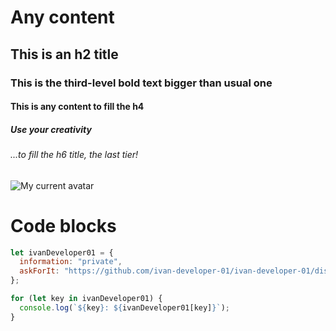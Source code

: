 # Any content
## This is an h2 title
### This is the third-level bold text bigger than usual one
#### This is any content to fill the h4
##### Use your creativity
###### ...to fill the h6 title, the last tier!

![My current avatar](https://avatars.githubusercontent.com/u/127977316?v=4)

# Code blocks

```javascript
let ivanDeveloper01 = {
  information: "private",
  askForIt: "https://github.com/ivan-developer-01/ivan-developer-01/discussions/1"
};

for (let key in ivanDeveloper01) {
  console.log(`${key}: ${ivanDeveloper01[key]}`);
}
```
